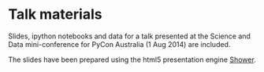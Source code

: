 # Talk materials

Slides, ipython notebooks and data for a talk presented at the Science and Data mini-conference for PyCon Australia (1 Aug 2014) are included.

The slides have been prepared using the html5 presentation engine [Shower](https://github.com/shower/shower).


